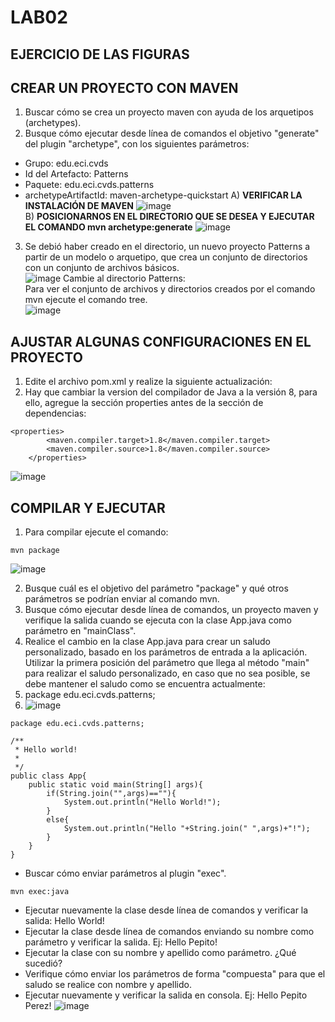 # LAB02 
## EJERCICIO DE LAS FIGURAS 
## CREAR UN PROYECTO CON MAVEN 
1) Buscar cómo se crea un proyecto maven con ayuda de los arquetipos (archetypes). <br>
2) Busque cómo ejecutar desde línea de comandos el objetivo "generate" del plugin "archetype", con los siguientes parámetros:
* Grupo: edu.eci.cvds
* Id del Artefacto: Patterns
* Paquete: edu.eci.cvds.patterns
* archetypeArtifactId: maven-archetype-quickstart
A) **VERIFICAR LA INSTALACIÓN DE MAVEN**
![image](https://user-images.githubusercontent.com/54339107/130557623-07672f39-abbc-4a07-9f95-65f071935b86.png) <br>
B) **POSICIONARNOS EN EL DIRECTORIO QUE SE DESEA Y EJECUTAR EL COMANDO mvn archetype:generate**
![image](https://user-images.githubusercontent.com/54339107/130559364-70d254d6-d527-4436-9264-f097eead523c.png)
3) Se debió haber creado en el directorio, un nuevo proyecto Patterns a partir de un modelo o arquetipo, que crea un conjunto de directorios con un conjunto de archivos básicos. <br>
![image](https://user-images.githubusercontent.com/54339107/130559507-ce4a89af-cb5a-42a6-9a79-06403eba1151.png)
Cambie al directorio Patterns:<br>
Para ver el conjunto de archivos y directorios creados por el comando mvn ejecute el comando tree.<br>
![image](https://user-images.githubusercontent.com/54339107/130559680-505533a2-2cc4-4acd-8efa-de80823e8083.png) <br>
## AJUSTAR ALGUNAS CONFIGURACIONES EN EL PROYECTO
1) Edite el archivo pom.xml y realize la siguiente actualización:
2) Hay que cambiar la version del compilador de Java a la versión 8, para ello, agregue la sección properties antes de la sección de dependencias:
~~~
<properties>
        <maven.compiler.target>1.8</maven.compiler.target>
        <maven.compiler.source>1.8</maven.compiler.source>
    </properties>
~~~
![image](https://user-images.githubusercontent.com/54339107/130560589-9e5574a0-06db-485d-9273-f587f446bcc3.png)
## COMPILAR Y EJECUTAR
1) Para compilar ejecute el comando:
~~~
mvn package
~~~
![image](https://user-images.githubusercontent.com/54339107/130560627-5296213f-9b49-4b2d-9f60-84c5e5a6236c.png)

2) Busque cuál es el objetivo del parámetro "package" y qué otros parámetros se podrían enviar al comando mvn.
3) Busque cómo ejecutar desde línea de comandos, un proyecto maven y verifique la salida cuando se ejecuta con la clase App.java como parámetro en "mainClass".
4) Realice el cambio en la clase App.java para crear un saludo personalizado, basado en los parámetros de entrada a la aplicación. Utilizar la primera posición del parámetro que llega al método "main" para realizar el saludo personalizado, en caso que no sea posible, se debe mantener el saludo como se encuentra actualmente:
5) package edu.eci.cvds.patterns;
6) ![image](https://user-images.githubusercontent.com/54339107/131158106-e2af01a4-224f-4b22-a69e-50d5020ce72a.png)

~~~
package edu.eci.cvds.patterns;

/**
 * Hello world!
 *
 */
public class App{
    public static void main(String[] args){
        if(String.join("",args)==""){
            System.out.println("Hello World!");
        }
        else{
            System.out.println("Hello "+String.join(" ",args)+"!");
        }
    }
}

~~~
+ Buscar cómo enviar parámetros al plugin "exec".
~~~
mvn exec:java
~~~
* Ejecutar nuevamente la clase desde línea de comandos y verificar la salida: Hello World!
* Ejecutar la clase desde línea de comandos enviando su nombre como parámetro y verificar la salida. Ej: Hello Pepito!
* Ejecutar la clase con su nombre y apellido como parámetro. ¿Qué sucedió?
* Verifique cómo enviar los parámetros de forma "compuesta" para que el saludo se realice con nombre y apellido.
* Ejecutar nuevamente y verificar la salida en consola. Ej: Hello Pepito Perez!
![image](https://user-images.githubusercontent.com/54339107/131159090-58de2d46-b8f4-488e-8574-48679e92909b.png)



